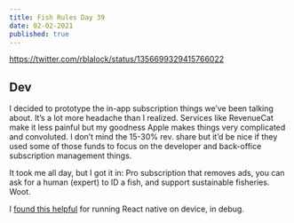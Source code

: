 ```yaml
---
title: Fish Rules Day 39
date: 02-02-2021
published: true
---
```


https://twitter.com/rblalock/status/1356699329415766022

## Dev

I decided to prototype the in-app subscription things we’ve been talking about.  It’s a lot more headache than I realized.  Services like RevenueCat make it less painful but my goodness Apple makes things very complicated and convoluted.  I don’t mind the 15-30% rev. share but it’d be nice if they used some of those funds to focus on the developer and back-office subscription management things.

It took me all day, but I got it in: Pro subscription that removes ads, you can ask for a human (expert) to ID a fish, and support sustainable fisheries.  Woot.

I [found this helpful][1] for running React native on device, in debug.

[1]:	https://stackoverflow.com/questions/38495793/run-react-native-application-on-ios-device-directly-from-command-line/41632929